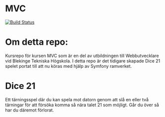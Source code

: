 # MVC 

[![Build Status](https://travis-ci.com/RobIsr/framework.svg?branch=main)](https://travis-ci.com/RobIsr/framework)

Om detta repo:
==============
Kursrepo för kursen MVC som är en del av utbildningen till Webbutvecklare vid Blekinge Tekniska Högskola. I detta repo
är det tidigare skapade Dice 21 spelet portat till att nu köras
med hjälp av Symfony ramverket.

Dice 21
=======
Ett tärningsspel där du kan spela mot datorn genom att slå en eller två tärningar för att försöka komma så nära talet 21 som möjligt. Går du över så har du däremot förlorat.